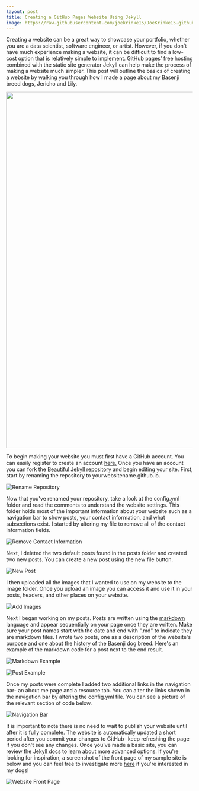 ```yaml
---
layout: post
title: Creating a GitHub Pages Website Using Jekyll
image: https://raw.githubusercontent.com/joekrinke15/JoeKrinke15.github.io/master/img/website.png
---
```


Creating a website can be a great way to showcase  your portfolio, whether you are a data scientist, software engineer, or artist. However, if you don't have much experience making a website, it can be difficult to find a low-cost option that is relatively simple to implement. GitHub pages' free hosting combined with the static site generator Jekyll can help make the process of making a website much simpler. This post will outline the basics of creating a website by walking you through how I made a page about my Basenji breed dogs, Jericho and Lily. 

<p align="center">
  <img width="720" height="960" src="https://raw.githubusercontent.com/joekrinke15/JoeKrinke15.github.io/master/img/BothDogs.jpg">
</p>

To begin making your website you must first have a GitHub account. You can easily register to create an account [here.](https://github.com/pricing) Once you have an account you can fork the [Beautiful Jekyll repository](https://github.com/daattali/beautiful-jekyll) and begin editing your site. First, start by renaming the repository to yourwebsitename.github.io.

![Rename Repository](https://raw.githubusercontent.com/joekrinke15/JoeKrinke15.github.io/master/img/RenameSite.PNG)

Now that you've renamed your repository, take a look at the config.yml folder and read the comments to understand the website settings. This folder holds most of the important information about your website such as a navigation bar to show posts, your contact information, and what subsections exist. I started by altering my file to remove all of the contact information fields.

![Remove Contact Information](https://raw.githubusercontent.com/joekrinke15/JoeKrinke15.github.io/master/img/RemoveSocialMediaButtons.PNG)

Next, I deleted the two default posts found in the posts folder and created two new posts. You can create a new post using the new file button.

![New Post](https://github.com/joekrinke15/JoeKrinke15.github.io/blob/master/img/CreateNewPost.PNG?raw=truePosts)

I then uploaded all the images that I wanted to use on my website to the image folder. Once you upload an image you can access it and use it in your posts, headers, and other places on your website. 

![Add Images](https://raw.githubusercontent.com/joekrinke15/JoeKrinke15.github.io/master/img/AddingImages.PNG)

Next I began working on my posts. Posts are written using the [markdown](https://www.markdowntutorial.com/) language and appear sequentially on your page once they are written. Make sure your post names start with the date and end with ".md" to indicate they are markdown files. I wrote two posts, one as a description of the website's purpose and one about the history of the Basenji dog breed. Here's an example of the markdown code for a post next to the end result. 

![Markdown Example](https://raw.githubusercontent.com/joekrinke15/JoeKrinke15.github.io/master/markdownexample.PNG)

![Post Example](https://github.com/joekrinke15/JoeKrinke15.github.io/blob/master/PostOutputExample.PNG?raw=true)

Once my posts were complete I added two additional links in the navigation bar- an about me page and a resource tab. You can alter the links shown in the navigation bar by altering the config.yml file. You can see a picture of the relevant section of code below. 

![Navigation Bar](https://github.com/joekrinke15/JoeKrinke15.github.io/blob/master/img/NavBar.PNG?raw=true)

It is important to note there is no need to wait to publish your website until after it is fully complete. The website is automatically updated a short period after you commit your changes to GitHub- keep refreshing the page if you don't see any changes. Once you've made a basic site, you can review the [Jekyll docs](https://jekyllrb.com/docs/) to learn about more advanced options. If you're looking for inspiration, a screenshot of the front page of my sample site is below and you can feel free to investigate more [here](https://lilyandjericho.github.io) if you're interested in my dogs!

![Website Front Page](https://raw.githubusercontent.com/joekrinke15/JoeKrinke15.github.io/master/img/WebsiteFrontPage.PNG)
